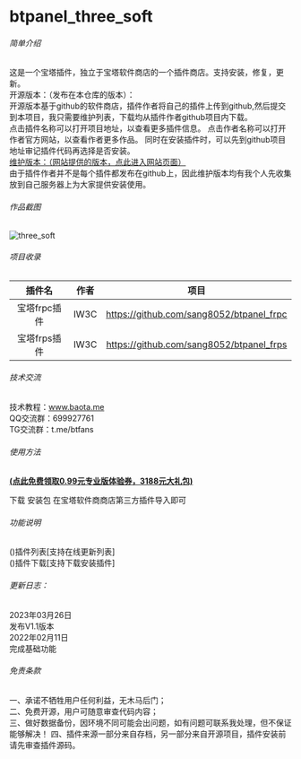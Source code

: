 # btpanel_three_soft

###### 简单介绍
这是一个宝塔插件，独立于宝塔软件商店的一个插件商店。支持安装，修复，更新。   
开源版本：（发布在本仓库的版本）：   
开源版本基于github的软件商店，插件作者将自己的插件上传到github,然后提交到本项目，我只需要维护列表，下载均从插件作者github项目内下载。  
点击插件名称可以打开项目地址，以查看更多插件信息。
点击作者名称可以打开作者官方网站，以查看作者更多作品。
同时在安装插件时，可以先到github项目地址审记插件代码再选择是否安装。   
[维护版本：（网站提供的版本，点此进入网站页面）](https://www.baota.me/post-175.html)   
由于插件作者并不是每个插件都发布在github上，因此维护版本均有我个人先收集放到自己服务器上为大家提供安装使用。    

###### 作品截图     
![three_soft](https://raw.githubusercontent.com/gacjie/btpanel_three_soft/main/three_soft.jpg)   

###### 项目收录  
| 插件名 | 作者 | 项目 |
| :--: | :--: | :--: |
| 宝塔frpc插件 | IW3C | https://github.com/sang8052/btpanel_frpc |
| 宝塔frps插件 | IW3C | https://github.com/sang8052/btpanel_frps | 

###### 技术交流
技术教程：www.baota.me  
QQ交流群：699927761       
TG交流群：t.me/btfans   

###### 使用方法   
 **[(点此免费领取0.99元专业版体验券，3188元大礼包)](https://www.bt.cn/?invite_code=MV9yaHFycXY=)**   

下载 安装包 在宝塔软件商商店第三方插件导入即可

###### 功能说明
()插件列表[支持在线更新列表]  
()插件下载[支持下载安装插件]  

###### 更新日志：
2023年03月26日    
发布V1.1版本    
2022年02月11日    
完成基础功能    

###### 免责条款
一、承诺不牺牲用户任何利益，无木马后门；  
二、免费开源，用户可随意审查代码内容；  
三、做好数据备份，因环境不同可能会出问题，如有问题可联系我处理，但不保证能够解决！ 
四、插件来源一部分来自存档，另一部分来自开源项目，插件安装前请先审查插件源码。
